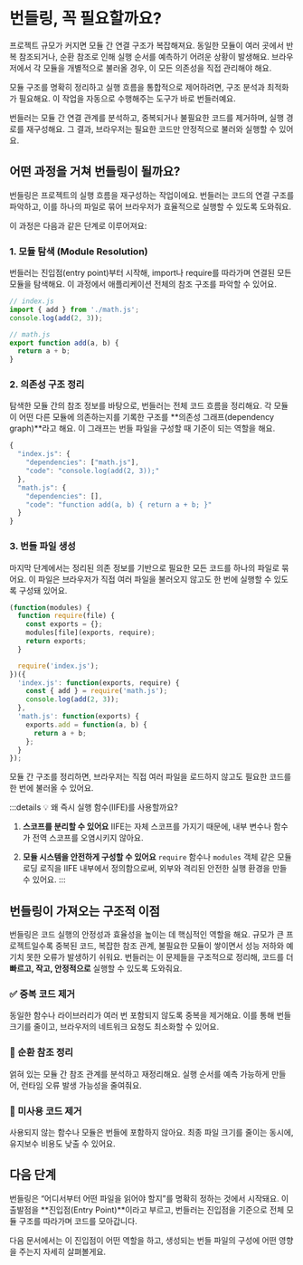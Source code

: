 # 번들링, 꼭 필요할까요?

프로젝트 규모가 커지면 모듈 간 연결 구조가 복잡해져요. 동일한 모듈이 여러 곳에서 반복 참조되거나, 순환 참조로 인해 실행 순서를 예측하기 어려운 상황이 발생해요. 브라우저에서 각 모듈을 개별적으로 불러올 경우, 이 모든 의존성을 직접 관리해야 해요.

모듈 구조를 명확히 정리하고 실행 흐름을 통합적으로 제어하려면, 구조 분석과 최적화가 필요해요. 이 작업을 자동으로 수행해주는 도구가 바로 번들러예요.

번들러는 모듈 간 연결 관계를 분석하고, 중복되거나 불필요한 코드를 제거하며, 실행 경로를 재구성해요. 그 결과, 브라우저는 필요한 코드만 안정적으로 불러와 실행할 수 있어요.

## 어떤 과정을 거쳐 번들링이 될까요?

번들링은 프로젝트의 실행 흐름을 재구성하는 작업이에요. 번들러는 코드의 연결 구조를 파악하고, 이를 하나의 파일로 묶어 브라우저가 효율적으로 실행할 수 있도록 도와줘요.

이 과정은 다음과 같은 단계로 이루어져요:

### 1. 모듈 탐색 (Module Resolution)

번들러는 진입점(entry point)부터 시작해, import나 require를 따라가며 연결된 모든 모듈을 탐색해요. 이 과정에서 애플리케이션 전체의 참조 구조를 파악할 수 있어요.

```javascript
// index.js
import { add } from './math.js';
console.log(add(2, 3));

// math.js
export function add(a, b) {
  return a + b;
}
```

### 2. 의존성 구조 정리

탐색한 모듈 간의 참조 정보를 바탕으로, 번들러는 전체 코드 흐름을 정리해요.
각 모듈이 어떤 다른 모듈에 의존하는지를 기록한 구조를 \*\*의존성 그래프(dependency graph)\*\*라고 해요.
이 그래프는 번들 파일을 구성할 때 기준이 되는 역할을 해요.

```javascript
{
  "index.js": {
    "dependencies": ["math.js"],
    "code": "console.log(add(2, 3));"
  },
  "math.js": {
    "dependencies": [],
    "code": "function add(a, b) { return a + b; }"
  }
}
```

### 3. 번들 파일 생성

마지막 단계에서는 정리된 의존 정보를 기반으로 필요한 모든 코드를 하나의 파일로 묶어요. 이 파일은 브라우저가 직접 여러 파일을 불러오지 않고도 한 번에 실행할 수 있도록 구성돼 있어요.

```javascript
(function(modules) {
  function require(file) {
    const exports = {};
    modules[file](exports, require);
    return exports;
  }

  require('index.js');
})({
  'index.js': function(exports, require) {
    const { add } = require('math.js');
    console.log(add(2, 3));
  },
  'math.js': function(exports) {
    exports.add = function(a, b) {
      return a + b;
    };
  }
});
```

모듈 간 구조를 정리하면, 브라우저는 직접 여러 파일을 로드하지 않고도 필요한 코드를 한 번에 불러올 수 있어요. 

:::details 💡 왜 즉시 실행 함수(IIFE)를 사용할까요?
1. **스코프를 분리할 수 있어요**
   IIFE는 자체 스코프를 가지기 때문에, 내부 변수나 함수가 전역 스코프를 오염시키지 않아요.

2. **모듈 시스템을 안전하게 구성할 수 있어요**
   `require` 함수나 `modules` 객체 같은 모듈 로딩 로직을 IIFE 내부에서 정의함으로써, 외부와 격리된 안전한 실행 환경을 만들 수 있어요.
:::


## 번들링이 가져오는 구조적 이점

번들링은 코드 실행의 안정성과 효율성을 높이는 데 핵심적인 역할을 해요. 규모가 큰 프로젝트일수록 중복된 코드, 복잡한 참조 관계, 불필요한 모듈이 쌓이면서 성능 저하와 예기치 못한 오류가 발생하기 쉬워요.
번들러는 이 문제들을 구조적으로 정리해, 코드를 더 **빠르고, 작고, 안정적으로** 실행할 수 있도록 도와줘요.

### ✅ 중복 코드 제거

동일한 함수나 라이브러리가 여러 번 포함되지 않도록 중복을 제거해요.
이를 통해 번들 크기를 줄이고, 브라우저의 네트워크 요청도 최소화할 수 있어요.

### 🔁 순환 참조 정리

얽혀 있는 모듈 간 참조 관계를 분석하고 재정리해요.
실행 순서를 예측 가능하게 만들어, 런타임 오류 발생 가능성을 줄여줘요.

### 🧹 미사용 코드 제거

사용되지 않는 함수나 모듈은 번들에 포함하지 않아요.
최종 파일 크기를 줄이는 동시에, 유지보수 비용도 낮출 수 있어요.


## 다음 단계
번들링은 “어디서부터 어떤 파일을 읽어야 할지”를 명확히 정하는 것에서 시작돼요.
이 출발점을 **진입점(Entry Point)**이라고 부르고, 번들러는 진입점을 기준으로 전체 모듈 구조를 따라가며 코드를 모아갑니다.

다음 문서에서는 이 진입점이 어떤 역할을 하고, 생성되는 번들 파일의 구성에 어떤 영향을 주는지 자세히 살펴볼게요.

